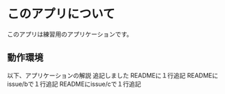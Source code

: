 # このアプリについて
このアプリは練習用のアプリケーションです。
 
## 動作環境
 
以下、アプリケーションの解説
追記しました
READMEに１行追記
READMEにissue/bで１行追記
READMEにissue/cで１行追記